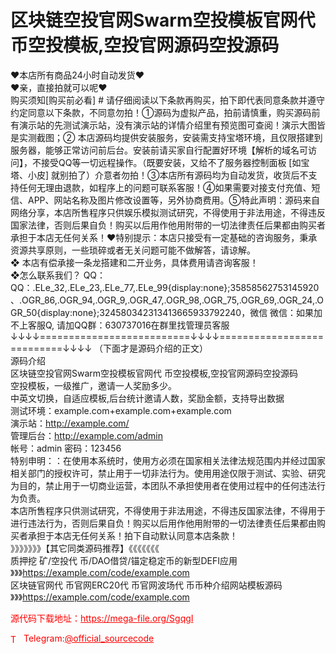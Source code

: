 # 区块链空投官网Swarm空投模板官网代 币空投模板,空投官网源码空投源码

❤本店所有商品24小时自动发货❤<br>❤亲，直接拍就可以呢❤<br>购买须知[购买前必看] # 请仔细阅读以下条款再购买，拍下即代表同意条款并遵守约定同意以下条款，不同意勿拍！①源码为虚拟产品，拍前请慎重，购买源码前有演示站的先测试演示站，没有演示站的详情介绍里有预览图可查阅！演示大图皆是实测截图；② 本店源码均提供安装服务，安装需支持宝塔环境，且仅限搭建到服务器，能够正常访问前后台。安装前请买家自行配置好环境【解析的域名可访问】，不接受QQ等一切远程操作。（既要安装，又给不了服务器控制面板 [如宝塔、小皮] 就别拍了）介意者勿拍！③本店所有源码均为自动发货，收货后不支持任何无理由退款，如程序上的问题可联系客服！④如果需要对接支付充值、短信、APP、网站名称及图片修改设置等，另外协商费用。⑤特此声明：源码来自网络分享，本店所售程序只供娱乐模拟测试研究，不得使用于非法用途，不得违反国家法律，否则后果自负！购买以后用作他用附带的一切法律责任后果都由购买者承担于本店无任何关系！❤特别提示：本店只接受有一定基础的咨询服务，秉承资源共享原则，一些琐碎或者无关问题可能不做解答，请谅解。<br>❖ 本店有偿承接一条龙搭建和二开业务，具体费用请咨询客服！<br>❖怎么联系我们？                                                                          QQ： QQ：.ELe_32,.ELe_23,.ELe_77,.ELe_99{display:none};35858562753145920、.OGR_86,.OGR_94,.OGR_9,.OGR_47,.OGR_98,.OGR_75,.OGR_69,.OGR_24,.OGR_50{display:none};324580342313413665933792240，微信 微信：如果加不上客服Q, 请加QQ群：630737016在群里找管理员客服<br>↓↓↓↓==========================↓↓↓↓===========================↓↓↓↓   （下面才是源码介绍的正文）<br>源码介绍<br>区块链空投官网Swarm空投模板官网代 币空投模板,空投官网源码空投源码<br>空投模板，一级推广，邀请一人奖励多少。<br>中英文切换，自适应模板,后台统计邀请人数，奖励金额，支持导出数据<br>测试环境：example.com+example.com+example.com<br>演示站：http://example.com/<br>管理后台：http://example.com/admin<br>帐号：admin 密码：123456<br>特别申明：：在使用本系统时，使用方必须在国家相关法律法规范围内并经过国家相关部门的授权许可，禁止用于一切非法行为。使用用途仅限于测试、实验、研究为目的，禁止用于一切商业运营，本团队不承担使用者在使用过程中的任何违法行为负责。<br>本店所售程序只供测试研究，不得使用于非法用途，不得违反国家法律，不得用于进行违法行为，否则后果自负！购买以后用作他用附带的一切法律责任后果都由购买者承担于本店无任何关系！拍下自动默认同意本店条款！<br>》》》》》》》【其它同类源码推荐】《《《《《《《<br>质押挖 矿/空投代 币/DAO借贷/锚定稳定币的新型DEFI应用<br>》》》https://example.com/code/example.com<br>区块链官网代 币官网ERC20代 币官网波场代 币币种介绍网站模板源码<br>》》》https://example.com/code/example.com<br>


<p style="color: red;">源代码下载地址：<a href="https://mega-file.org/SgqgI" style="color: red;">https://mega-file.org/SgqgI</a></p><p style="color: red;"><img src="https://cdn-icons-png.flaticon.com/512/2111/2111646.png" alt="Telegram Icon" style="width: 16px; vertical-align: middle; margin-right: 5px;">Telegram:<a href="https://t.me/official_sourcecode" style="color: red;">@official_sourcecode</a></p>